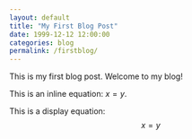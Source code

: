 ```yaml
---
layout: default
title: "My First Blog Post"
date: 1999-12-12 12:00:00
categories: blog
permalink: /firstblog/
---
```


This is my first blog post. Welcome to my blog! 

This is an inline equation: $x = y$.

This is a display equation:
$$
x = y
$$
